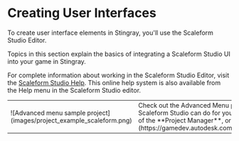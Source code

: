 # Creating User Interfaces

To create user interface elements in Stingray, you'll use the Scaleform Studio Editor.

Topics in this section explain the basics of integrating a Scaleform Studio UI into your game in Stingray.

For complete information about working in the Scaleform Studio Editor, visit the <a href="http://www.autodesk.com/scaleformstudio-help" target="blank">Scaleform Studio Help</a>. This online help system is also available from the Help menu in the Scaleform Studio editor.

<table class="not-ruled"><tr><td>
![Advanced menu sample project](images/project_example_scaleform.png)
</td><td>
Check out the Advanced Menu project to see a snazzier example of what Scaleform Studio can do for you. Open it from the **Online Projects** tab of the **Project Manager**, or [download the project here](https://gamedev.autodesk.com/stingray/plugins/advanced_menu_example)!
</td></tr></table>
